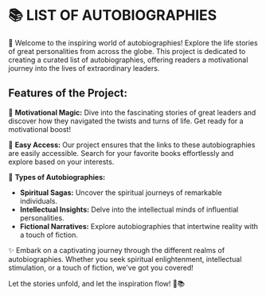 # 📚 LIST OF AUTOBIOGRAPHIES

🌟 Welcome to the inspiring world of autobiographies! Explore the life stories of great personalities from across the globe. This project is dedicated to creating a curated list of autobiographies, offering readers a motivational journey into the lives of extraordinary leaders.

## Features of the Project:

🚀 **Motivational Magic:** Dive into the fascinating stories of great leaders and discover how they navigated the twists and turns of life. Get ready for a motivational boost!

🔗 **Easy Access:** Our project ensures that the links to these autobiographies are easily accessible. Search for your favorite books effortlessly and explore based on your interests.

📖 **Types of Autobiographies:**
- **Spiritual Sagas:** Uncover the spiritual journeys of remarkable individuals.
- **Intellectual Insights:** Delve into the intellectual minds of influential personalities.
- **Fictional Narratives:** Explore autobiographies that intertwine reality with a touch of fiction.

✨ Embark on a captivating journey through the different realms of autobiographies. Whether you seek spiritual enlightenment, intellectual stimulation, or a touch of fiction, we've got you covered!

Let the stories unfold, and let the inspiration flow! 🌈📚


